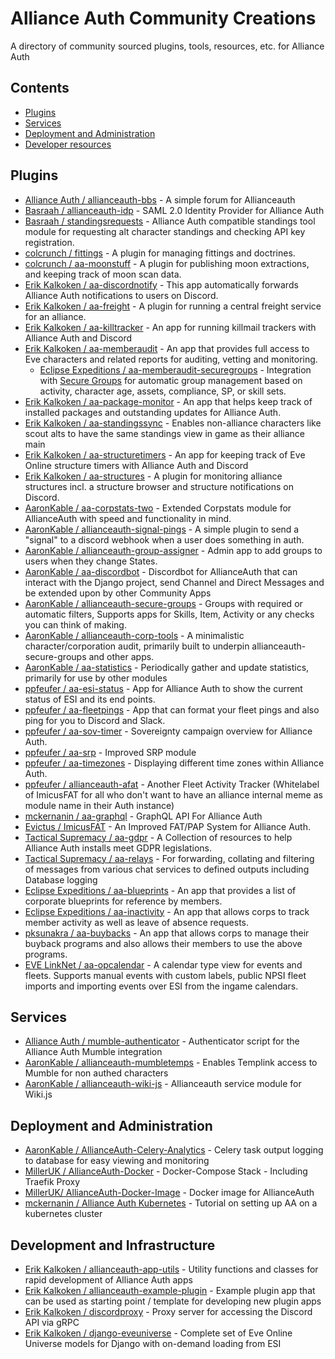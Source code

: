# Alliance Auth Community Creations

A directory of community sourced plugins, tools, resources, etc. for Alliance Auth

## Contents

- [Plugins](#plugins)
- [Services](#services)
- [Deployment and Administration](#deployment-and-administration)
- [Developer resources](#developer-resources)

## Plugins

- [Alliance Auth / allianceauth-bbs](https://gitlab.com/allianceauth/allianceauth-bbs) - A simple forum for Allianceauth
- [Basraah / allianceauth-idp](https://gitlab.com/basraah/allianceauth-idp) - SAML 2.0 Identity Provider for Alliance Auth
- [Basraah / standingsrequests](https://gitlab.com/basraah/standingsrequests) - Alliance Auth compatible standings tool module for requesting alt character standings and checking API key registration.
- [colcrunch / fittings](https://gitlab.com/colcrunch/fittings) - A plugin for managing fittings and doctrines.
- [colcrunch / aa-moonstuff](https://gitlab.com/colcrunch/aa-moonstuff) - A plugin for publishing moon extractions, and keeping track of moon scan data.
- [Erik Kalkoken / aa-discordnotify](https://gitlab.com/ErikKalkoken/aa-discordnotify) - This app automatically forwards Alliance Auth notifications to users on Discord.
- [Erik Kalkoken / aa-freight](https://gitlab.com/ErikKalkoken/aa-freight.git) - A plugin for running a central freight service for an alliance.
- [Erik Kalkoken / aa-killtracker](https://gitlab.com/ErikKalkoken/aa-killtracker) - An app for running killmail trackers with Alliance Auth and Discord
- [Erik Kalkoken / aa-memberaudit](https://gitlab.com/ErikKalkoken/aa-memberaudit) - An app that provides full access to Eve characters and related reports for auditing, vetting and monitoring.
  - [Eclipse Expeditions / aa-memberaudit-securegroups](https://gitlab.com/eclipse-expeditions/aa-memberaudit-securegroups) - Integration with [Secure Groups](https://github.com/pvyParts/allianceauth-secure-groups) for automatic group management based on activity, character age, assets, compliance, SP, or skill sets.
- [Erik Kalkoken / aa-package-monitor](https://gitlab.com/ErikKalkoken/aa-package-monitor) - An app that helps keep track of installed packages and outstanding updates for Alliance Auth.
- [Erik Kalkoken / aa-standingssync](https://gitlab.com/ErikKalkoken/aa-standingssync.git) - Enables non-alliance characters like scout alts to have the same standings view in game as their alliance main
- [Erik Kalkoken / aa-structuretimers](https://gitlab.com/ErikKalkoken/aa-structuretimers) - An app for keeping track of Eve Online structure timers with Alliance Auth and Discord
- [Erik Kalkoken / aa-structures](https://gitlab.com/ErikKalkoken/aa-structures) - A plugin for monitoring alliance structures incl. a structure browser and structure notifications on Discord.
- [AaronKable / aa-corpstats-two](https://github.com/pvyParts/allianceauth-corpstats-two) - Extended Corpstats module for AllianceAuth with speed and functionality in mind.
- [AaronKable / allianceauth-signal-pings](https://github.com/pvyParts/allianceauth-signal-pings) - A simple plugin to send a "signal" to a discord webhook when a user does something in auth.
- [AaronKable / allianceauth-group-assigner](https://github.com/pvyParts/allianceauth-group-assigner) - Admin app to add groups to users when they change States.
- [AaronKable / aa-discordbot](https://github.com/pvyParts/allianceauth-discordbot) - Discordbot for AllianceAuth that can interact with the Django project, send Channel and Direct Messages and be extended upon by other Community Apps
- [AaronKable / allianceauth-secure-groups](https://github.com/pvyParts/allianceauth-secure-groups) - Groups with required or automatic filters, Supports apps for Skills, Item, Activity or any checks you can think of making.
- [AaronKable / allianceauth-corp-tools](https://github.com/pvyParts/allianceauth-corp-tools) - A minimalistic character/corporation audit, primarily built to underpin allianceauth-secure-groups and other apps.
- [AaronKable / aa-statistics](https://github.com/pvyParts/aa-statistics) - Periodically gather and update statistics, primarily for use by other modules
- [ppfeufer / aa-esi-status](https://github.com/ppfeufer/aa-esi-status) - App for Alliance Auth to show the current status of ESI and its end points.
- [ppfeufer / aa-fleetpings](https://github.com/ppfeufer/aa-fleetpings) - App that can format your fleet pings and also ping for you to Discord and Slack.
- [ppfeufer / aa-sov-timer](https://github.com/ppfeufer/aa-sov-timer) - Sovereignty campaign overview for Alliance Auth.
- [ppfeufer / aa-srp](https://github.com/ppfeufer/aa-srp) - Improved SRP module
- [ppfeufer / aa-timezones](https://github.com/ppfeufer/aa-timezones) - Displaying different time zones within Alliance Auth.
- [ppfeufer / allianceauth-afat](https://github.com/ppfeufer/allianceauth-afat) - Another Fleet Activity Tracker (Whitelabel of ImicusFAT for all who don't want to have an alliance internal meme as module name in their Auth instance)
- [mckernanin / aa-graphql](https://github.com/mckernanin/aa-graphql) - GraphQL API For Alliance Auth
- [Evictus / ImicusFAT](https://gitlab.com/evictus.iou/allianceauth-imicusfat) - An Improved FAT/PAP System for Alliance Auth.
- [Tactical Supremacy / aa-gdpr](https://gitlab.com/tactical-supremacy/aa-gdpr) - A Collection of resources to help Alliance Auth installs meet GDPR legislations.
- [Tactical Supremacy / aa-relays](https://gitlab.com/tactical-supremacy/aa-relays) - For forwarding, collating and filtering of messages from various chat services to defined outputs including Database logging
- [Eclipse Expeditions / aa-blueprints](https://gitlab.com/eclipse-expeditions/aa-blueprints) - An app that provides a list of corporate blueprints for reference by members.
- [Eclipse Expeditions / aa-inactivity](https://gitlab.com/eclipse-expeditions/aa-inactivity) - An app that allows corps to track member activity as well as leave of absence requests.
- [pksunakra / aa-buybacks](https://gitlab.com/pksunkara/aa-buybacks) - An app that allows corps to manage their buyback programs and also allows their members to use the above programs.
- [EVE LinkNet / aa-opcalendar](https://gitlab.com/paulipa/allianceauth-opcalendar) - A calendar type view for events and fleets. Supports manual events with custom labels, public NPSI fleet imports and importing events over ESI from the ingame calendars.

## Services

- [Alliance Auth / mumble-authenticator](https://gitlab.com/allianceauth/mumble-authenticator) - Authenticator script for the Alliance Auth Mumble integration
- [AaronKable / allianceauth-mumbletemps](https://github.com/pvyParts/allianceauth-mumble-temp) - Enables Templink access to Mumble for non authed characters
- [AaronKable / allianceauth-wiki-js](https://github.com/pvyParts/allianceauth-wiki-js) - Allianceauth service module for Wiki.js

## Deployment and Administration

- [AaronKable / AllianceAuth-Celery-Analytics](https://github.com/pvyParts/allianceauth-celeryanalytics) - Celery task output logging to database for easy viewing and monitoring
- [MillerUK / AllianceAuth-Docker](https://github.com/milleruk/alliance_auth_docker) -  Docker-Compose Stack - Including Traefik Proxy
- [MillerUK/ AllianceAuth-Docker-Image](https://hub.docker.com/r/milleruk/allianceauth) - Docker image for AllianceAuth
- [mckernanin / Alliance Auth Kubernetes](https://github.com/mckernanin/alliance-auth-kubernetes) - Tutorial on setting up AA on a kubernetes cluster

## Development and Infrastructure

- [Erik Kalkoken / allianceauth-app-utils](https://gitlab.com/ErikKalkoken/allianceauth-app-utils) - Utility functions and classes for rapid development of Alliance Auth apps
- [Erik Kalkoken / allianceauth-example-plugin](https://gitlab.com/ErikKalkoken/allianceauth-example-plugin) - Example plugin app that can be used as starting point / template for developing new plugin apps
- [Erik Kalkoken / discordproxy](https://gitlab.com/ErikKalkoken/discordproxy) - Proxy server for accessing the Discord API via gRPC
- [Erik Kalkoken / django-eveuniverse](https://gitlab.com/ErikKalkoken/django-eveuniverse) - Complete set of Eve Online Universe models for Django with on-demand loading from ESI
